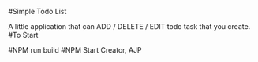 #Simple Todo List

A little application that can ADD / DELETE / EDIT todo task that you create.
#To Start

#NPM run build
#NPM Start
Creator,
AJP